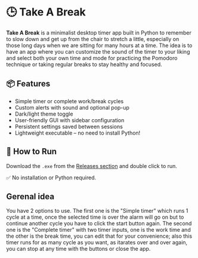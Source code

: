 # 🕒 Take A Break

**Take A Break** is a minimalist desktop timer app built in Python to remember to slow down and get up from the chair to stretch a little, especially on those long days when we are sitting for many hours at a time. The idea is to have an app where you can customize the sound of the timer to your liking and select both your own time and mode for practicing the Pomodoro technique or taking regular breaks to stay healthy and focused.

## 📦 Features

- Simple timer or complete work/break cycles
- Custom alerts with sound and optional pop-up
- Dark/light theme toggle
- User-friendly GUI with sidebar configuration
- Persistent settings saved between sessions
- Lightweight executable – no need to install Python!


## 🚀 How to Run

Download the `.exe` from the [Releases section](https://github.com/rickyrivero/TakeABreak/releases) and double click to run.

✅ No installation or Python required.

## Gerenal idea

You have 2 options to use. The first one is the "Simple timer" which runs 1 cycle at a time, once the selected time is over the alarm will go on but to continue another cycle you have to click the start button again. The second one is the "Complete timer" with two timer inputs, one is the work time and the other is the break time, you can edit that for your convenience; also this timer runs for as many cycle as you want, as itarates over and over again, you can stop at any time with the buttons or close the app.